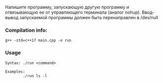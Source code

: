 Напишите программу, запускающую другую программу и отвязывающую ее от управляющего терминала (аналог nohup).
Ввод-вывод запускаемой программы должен быть перенаправлен в /dev/null

### Compilation info:

```
g++ -std=c++17 main.cpp -o run
```

### Usage

```
Syntax: ./run <command>

Examples:
        ./run ls -l
```